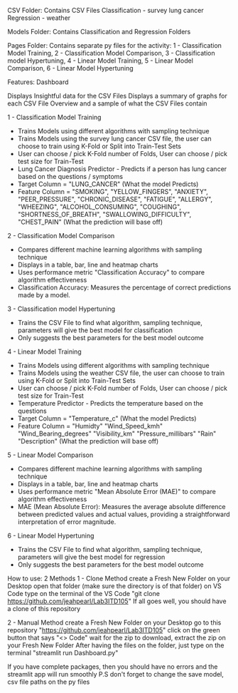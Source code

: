 CSV Folder: Contains CSV Files Classification - survey lung cancer Regression - weather

Models Folder: Contains Classification and Regression Folders

Pages Folder: Contains separate py files for the activity: 1 - Classification Model Training, 2 - Classification Model Comparison, 3 - Classification model Hypertuning, 4 - Linear Model Training, 5 - Linear Model Comparison, 6 - Linear Model Hypertuning

Features: Dashboard

Displays Insightful data for the CSV Files
Displays a summary of graphs for each CSV File
Overview and a sample of what the CSV Files contain

1 - Classification Model Training
* Trains Models using different algorithms with sampling technique
* Trains Models using the survey lung cancer CSV file, the user can choose to train using K-Fold or Split into Train-Test Sets
* User can choose / pick K-Fold number of Folds, User can choose / pick test size for Train-Test
* Lung Cancer Diagnosis Predictor - Predicts if a person has lung cancer based on the questions / symptoms
* Target Column = "LUNG_CANCER" (What the model Predicts)
* Feature Column = "SMOKING", "YELLOW_FINGERS", "ANXIETY", "PEER_PRESSURE", "CHRONIC_DISEASE", "FATIGUE", "ALLERGY", "WHEEZING", "ALCOHOL_CONSUMING", "COUGHING", "SHORTNESS_OF_BREATH", "SWALLOWING_DIFFICULTY", "CHEST_PAIN" (What the prediction will base off)

2 - Classification Model Comparison
* Compares different machine learning algorithms with sampling technique
* Displays in a table, bar, line and heatmap charts
* Uses performance metric "Classification Accuracy" to compare algorithm effectiveness
* Classification Accuracy: Measures the percentage of correct predictions made by a model. 

3 - Classification model Hypertuning
* Trains the CSV File to find what algorithm, sampling technique, parameters will give the best model for classification
* Only suggests the best parameters for the best model outcome

4 - Linear Model Training
* Trains Models using different algorithms with sampling technique
* Trains Models using the weather CSV file, the user can choose to train using K-Fold or Split into Train-Test Sets
* User can choose / pick K-Fold number of Folds, User can choose / pick test size for Train-Test 
* Temperature Predictor - Predicts the temperature based on the questions
* Target Column = "Temperature_c" (What the model Predicts)
* Feature Column = "Humidty" "Wind_Speed_kmh" "Wind_Bearing_degrees" "Visibility_km" "Pressure_millibars" "Rain" "Description" (What the prediction will base off)

5 - Linear Model Comparison
* Compares different machine learning algorithms with sampling technique
* Displays in a table, bar, line and heatmap charts
* Uses performance metric "Mean Absolute Error (MAE)" to compare algorithm effectiveness
* MAE (Mean Absolute Error): Measures the average absolute difference between predicted values and actual values, providing a straightforward interpretation of error magnitude.

6 - Linear Model Hypertuning
* Trains the CSV File to find what algorithm, sampling technique, parameters will give the best model for regression
* Only suggests the best parameters for the best model outcome

How to use: 2 Methods 
1 - Clone Method
create a Fresh New Folder on your Desktop
open that folder (make sure the directory is of that folder) on VS Code
type on the terminal of the VS Code "git clone ⁦https://github.com/jeahpearl/Lab3ITD105⁩"
If all goes well, you should have a clone of this repository

2 - Manual Method
create a Fresh New Folder on your Desktop
go to this repository "⁦https://github.com/jeahpearl/Lab3ITD105⁩⁩"
click on the green button that says "<> Code"
wait for the zip to download, extract the zip on your Fresh New Folder
After having the files on the folder, just type on the terminal "streamlit run Dashboard.py"

If you have complete packages, then you should have no errors and the streamlit app will run smoothly P.S don't forget to change the save model, csv file paths on the py files

